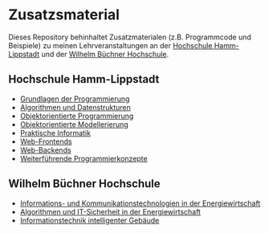 # Zusatzsmaterial

Dieses Repository behinhaltet Zusatzmaterialen (z.B. Programmcode und Beispiele) zu meinen Lehrveranstaltungen an der [Hochschule Hamm-Lippstadt](https://www.hshl.de/) und der [Wilhelm Büchner Hochschule](https://www.wb-fernstudium.de/). 

## Hochschule Hamm-Lippstadt

- [Grundlagen der Programmierung](https://github.com/LosWochos76/collateral/tree/main/hshl/gdp)
- [Algorithmen und Datenstrukturen](https://github.com/LosWochos76/collateral/tree/main/hshl/aud)
- [Objektorientierte Programmierung](https://github.com/LosWochos76/collateral/tree/main/hshl/oop)
- [Objektorientierte Modellerierung](https://github.com/LosWochos76/collateral/tree/main/hshl/oom)
- [Praktische Informatik](https://github.com/LosWochos76/collateral/tree/main/hshl/pi)
- [Web-Frontends](https://github.com/LosWochos76/collateral/tree/main/hshl/web-frontends)
- [Web-Backends](https://github.com/LosWochos76/collateral/tree/main/hshl/web-backends)
- [Weiterführende Programmierkonzepte](https://github.com/LosWochos76/collateral/tree/main/hshl/wp)

## Wilhelm Büchner Hochschule

- [Informations- und Kommunikationstechnologien in der Energiewirtschaft](https://github.com/LosWochos76/collateral/tree/main/wbh/IuK)
- [Algorithmen und IT-Sicherheit in der Energiewirtschaft](https://github.com/LosWochos76/collateral/tree/main/wbh/AuITS)
- [Informationstechnik intelligenter Gebäude]()
